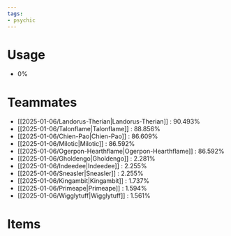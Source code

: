 ```yaml
---
tags:
- psychic
---
```

# Usage
- 0%
# Teammates
- [[2025-01-06/Landorus-Therian|Landorus-Therian]] : 90.493%
- [[2025-01-06/Talonflame|Talonflame]] : 88.856%
- [[2025-01-06/Chien-Pao|Chien-Pao]] : 86.609%
- [[2025-01-06/Milotic|Milotic]] : 86.592%
- [[2025-01-06/Ogerpon-Hearthflame|Ogerpon-Hearthflame]] : 86.592%
- [[2025-01-06/Gholdengo|Gholdengo]] : 2.281%
- [[2025-01-06/Indeedee|Indeedee]] : 2.255%
- [[2025-01-06/Sneasler|Sneasler]] : 2.255%
- [[2025-01-06/Kingambit|Kingambit]] : 1.737%
- [[2025-01-06/Primeape|Primeape]] : 1.594%
- [[2025-01-06/Wigglytuff|Wigglytuff]] : 1.561%
# Items
